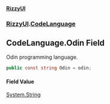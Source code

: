 #### [RizzyUI](index 'index')
### [RizzyUI](RizzyUI 'RizzyUI').[CodeLanguage](RizzyUI.CodeLanguage 'RizzyUI.CodeLanguage')

## CodeLanguage.Odin Field

Odin programming language.

```csharp
public const string Odin = odin;
```

#### Field Value
[System.String](https://docs.microsoft.com/en-us/dotnet/api/System.String 'System.String')